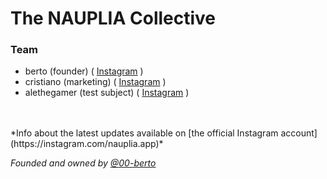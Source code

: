# The NAUPLIA Collective
### Team
- berto (founder) ( [Instagram](https://instagram.com/albertocornacchia_) )
- cristiano (marketing) ( [Instagram](https://instagram.com/cristianolombardoo) )
- alethegamer (test subject) ( [Instagram](https://instagram.com/ale._.disteee) )
<br>
<br>
*Info about the latest updates available on [the official Instagram account](https://instagram.com/nauplia.app)*

*Founded and owned by [@00-berto](https://github.com/00-berto)*
